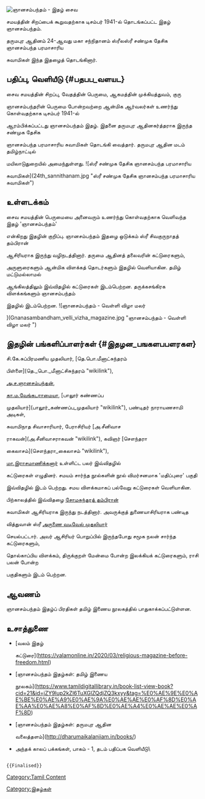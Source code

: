 ![ஞானசம்பந்தம் - இதழ்](Gnasambandham_wrapper.jpg "ஞானசம்பந்தம் - இதழ்") சைவ
சமயத்தின் சிறப்பைக் கூறுவதற்காக டிசம்பர் 1941-ல் தொடங்கப்பட்ட இதழ் ஞானசம்பந்தம்.
தருமபுர ஆதினம் 24-ஆவது மகா சந்நிதானம் ஸ்ரீலஸ்ரீ சண்முக தேசிக ஞானசம்பந்த பரமாசாரிய
சுவாமிகள் இந்த இதழைத் தொடங்கினார்.

## பதிப்பு, வெளியீடு {#பதபப_வளயட}

சைவ சமயத்தின் சிறப்பு, வேதத்தின் பெருமை, ஆகமத்தின் முக்கியத்துவம், குரு
ஞானசம்பந்தரின் பெருமை போன்றவற்றை ஆன்மிக ஆர்வலர்கள் உணர்ந்து கொள்வதற்காக டிசம்பர் 1941-ல்
ஆரம்பிக்கப்பட்டது ஞானசம்பந்தம் இதழ். இதனை தருமபுர ஆதினகர்த்தராக இருந்த சண்முக தேசிக
ஞானசம்பந்த பரமாசாரிய சுவாமிகள் தொடங்கி வைத்தார். தருமபுர ஆதின மடம் தமிழ்நாட்டில்
மயிலாடுதுறையில் அமைந்துள்ளது. ![ஸ்ரீ சண்முக தேசிக ஞானசம்பந்த பரமாசாரிய
சுவாமிகள்](24th_sannithanam.jpg "ஸ்ரீ சண்முக தேசிக ஞானசம்பந்த பரமாசாரிய சுவாமிகள்")

## உள்ளடக்கம்

சைவ சமயத்தின் பெருமையை அனைவரும் உணர்ந்து கொள்வதற்காக வெளிவந்த இதழ் 'ஞானசம்பந்தம்'
என்கிறது இதழின் குறிப்பு. ஞானசம்பந்தம் இதழை ஒடுக்கம் ஸ்ரீ சிவகுருநாதத் தம்பிரான்
ஆசிரியராக இருந்து வழிநடத்தினார். தருமை ஆதினத் தலைவரின் கட்டுரைகளும்,
அருளுரைகளும் ஆன்மிக விளக்கத் தொடர்களும் இதழில் வெளியாகின. தமிழ் மட்டுமல்லாமல்
ஆங்கிலத்திலும் இவ்விதழில் கட்டுரைகள் இடம்பெற்றன. தருக்கசங்கிரக விளக்கங்களும் ஞானசம்பந்தம்
இதழில் இடம்பெற்றன. ![ஞானசம்பந்தம் - வெள்ளி விழா மலர்
](Gnanasambandham_velli_vizha_magazine.jpg "ஞானசம்பந்தம் - வெள்ளி விழா மலர் ")

## இதழின் பங்களிப்பாளர்கள் {#இதழன_பஙகளபபளரகள}

சி.கே.சுப்பிரமணிய முதலியார், [தெ.பொ.மீனாட்சுந்தரம்
பிள்ளை](தெ._பொ._மீனாட்சிசுந்தரம் "wikilink"),
[அ.ச.ஞானசம்பந்தன்](அ.ச.ஞானசம்பந்தன் "wikilink"),
[கா.ம.வேங்கடராமையா](கா.ம.வேங்கடராமையா "wikilink"), [பாலூர் கண்ணப்ப
முதலியார்](பாலூர்_கண்ணப்ப_முதலியார் "wikilink"), பண்டிதர் நாராயணசாமி அடிகள்,
சுவாமிநாத சிவாசாரியார், பேராசிரியர் [அ.சீனிவாச
ராகவன்](அ.சீனிவாசராகவன் "wikilink"), கவிஞர் [சௌந்தரா
கைலாசம்](சௌந்தரா_கைலாசம் "wikilink"),
[மா.இராசமாணிக்கனார்](மா._இராசமாணிக்கனார் "wikilink") உள்ளிட்ட பலர் இவ்விதழில்
கட்டுரைகள் எழுதினர். சமயம் சார்ந்த நூல்களின் நூல் விமர்சனமாக \'மதிப்புரை' பகுதி
இவ்விதழில் இடம் பெற்றது. சமய விளக்கமாகப் பல்வேறு கட்டுரைகள் வெளியாகின.

பிற்காலத்தில் இவ்விதழை [சோமசுந்தரத் தம்பிரான்](சோமசுந்தரத்_தம்பிரான் "wikilink")
சுவாமிகள் ஆசிரியராக இருந்து நடத்தினார். அவருக்குத் துணையாசிரியராக பண்டித
வித்துவான் ஸ்ரீ [அருணை வடிவேல் முதலியார்](அருணை_வடிவேல்_முதலியார் "wikilink")
செயல்பட்டார். அவர் ஆசிரியர் பொறுப்பில் இருந்தபோது சமூக நலன் சார்ந்த கட்டுரைகளும்,
தொல்காப்பிய விளக்கம், திருக்குறள் மேன்மை போன்ற இலக்கியக் கட்டுரைகளும், ராசி பலன் போன்ற
பகுதிகளும் இடம் பெற்றன.

## ஆவணம்

ஞானசம்பந்தம் இதழ்ப் பிரதிகள் தமிழ் இணைய நூலகத்தில் பாதுகாக்கப்பட்டுள்ளன.

## உசாத்துணை

-   [வலம் இதழ்
    கட்டுரை](https://valamonline.in/2020/03/religious-magazine-before-freedom.html)
-   [ஞானசம்பந்தம் இதழ்கள்: தமிழ் இணைய
    நூலகம்](https://www.tamildigitallibrary.in/book-list-view-book?cid=21&id=jZY9lup2kZl6TuXGlZQdjZQ3kxyy&tag=%E0%AE%9E%E0%AE%BE%E0%AE%A9%E0%AE%9A%E0%AE%AE%E0%AF%8D%E0%AE%AA%E0%AE%A8%E0%AF%8D%E0%AE%A4%E0%AE%AE%E0%AF%8D)
-   [ஞானசம்பந்தம் இதழ்கள்: தருமபுர ஆதின
    வலைத்தளம்](http://dharumaikalanjiam.in/books/)
-   அந்தக் காலப் பக்கங்கள், பாகம் - 1, தடம் பதிப்பக வெளியீடு\

```{=mediawiki}
{{Finalised}}
```
[Category:Tamil Content](Category:Tamil_Content "wikilink")
[Category:இதழ்கள்](Category:இதழ்கள் "wikilink")
